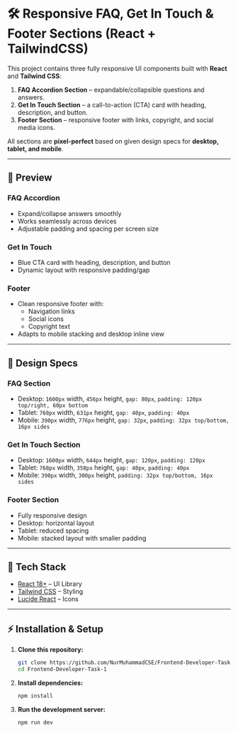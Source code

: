 # 🛠️ Responsive FAQ, Get In Touch & Footer Sections (React + TailwindCSS)

This project contains three fully responsive UI components built with **React** and **Tailwind CSS**:

1. **FAQ Accordion Section** – expandable/collapsible questions and answers.  
2. **Get In Touch Section** – a call-to-action (CTA) card with heading, description, and button.  
3. **Footer Section** – responsive footer with links, copyright, and social media icons.

All sections are **pixel-perfect** based on given design specs for **desktop, tablet, and mobile**.

---

## 📸 Preview

### FAQ Accordion
- Expand/collapse answers smoothly
- Works seamlessly across devices
- Adjustable padding and spacing per screen size

### Get In Touch
- Blue CTA card with heading, description, and button
- Dynamic layout with responsive padding/gap

### Footer
- Clean responsive footer with:
  - Navigation links
  - Social icons
  - Copyright text
- Adapts to mobile stacking and desktop inline view

---

## 📐 Design Specs

### FAQ Section
- Desktop: `1600px` width, `456px` height, `gap: 80px`, `padding: 120px top/right, 60px bottom`
- Tablet: `768px` width, `631px` height, `gap: 40px`, `padding: 40px`
- Mobile: `390px` width, `776px` height, `gap: 32px`, `padding: 32px top/bottom, 16px sides`

### Get In Touch Section
- Desktop: `1600px` width, `644px` height, `gap: 120px`, `padding: 120px`
- Tablet: `768px` width, `358px` height, `gap: 40px`, `padding: 40px`
- Mobile: `390px` width, `300px` height, `padding: 32px top/bottom, 16px sides`

### Footer Section
- Fully responsive design
- Desktop: horizontal layout
- Tablet: reduced spacing
- Mobile: stacked layout with smaller padding

---

## 🚀 Tech Stack
- [React 18+](https://react.dev/) – UI Library  
- [Tailwind CSS](https://tailwindcss.com/) – Styling  
- [Lucide React](https://lucide.dev/) – Icons  

---

## ⚡ Installation & Setup

1. **Clone this repository:**
   ```bash
   git clone https://github.com/NurMuhammadCSE/Frontend-Developer-Task-1
   cd Frontend-Developer-Task-1
    ```
2. **Install dependencies:**
    ```bash
    npm install
    ```
3. **Run the development server:**
    ```
    npm run dev
    ```